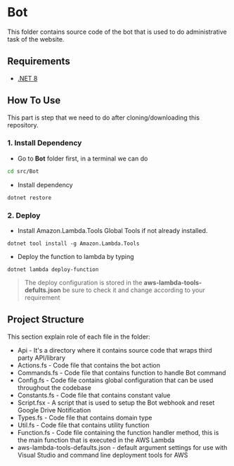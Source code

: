 # Bot

This folder contains source code of the bot that is used to do administrative task of the website.

## Requirements

- [.NET 8](https://dotnet.microsoft.com/en-us/download/dotnet/8.0)

## How To Use

This part is step that we need to do after cloning/downloading this repository.

### 1. Install Dependency

- Go to **Bot** folder first, in a terminal we can do

```sh
cd src/Bot
```

- Install dependency

```
dotnet restore
```

### 2. Deploy

- Install Amazon.Lambda.Tools Global Tools if not already installed.

```
dotnet tool install -g Amazon.Lambda.Tools
```

- Deploy the function to lambda by typing

```
dotnet lambda deploy-function
```

> The deploy configuration is stored in the **aws-lambda-tools-defults.json** be sure to check it
> and change according to your requirement

## Project Structure

This section explain role of each file in the folder:

- Api - It's a directory where it contains source code that wraps third party API/library
- Actions.fs - Code file that contains the bot action
- Commands.fs - Code file that contains function to handle Bot command
- Config.fs - Code file contains global configuration that can be used throughout the codebase
- Constants.fs - Code file that contains constant value
- Script.fsx - A script that is used to setup the Bot webhook and reset Google Drive Notification
- Types.fs - Code file that contains domain type 
- Util.fs - Code file that contains utility function
- Function.fs - Code file containing the function handler method, this is the main function that is executed in the AWS Lambda
- aws-lambda-tools-defaults.json - default argument settings for use with Visual Studio and command line deployment tools for AWS

